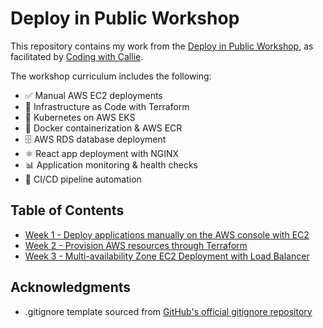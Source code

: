 # Deploy in Public Workshop
This repository contains my work from the [Deploy in Public Workshop](https://youtube.com/playlist?list=PLpHeIvwQcQN36HymKYAHofVR83hv7V9J7&si=keUvcDs68CI6qJ2q), as facilitated by [Coding with Callie](https://www.linkedin.com/company/coding-with-callie).

The workshop curriculum includes the following:

- ✅ Manual AWS EC2 deployments
- 🔄 Infrastructure as Code with Terraform
- 🎯 Kubernetes on AWS EKS
- 🐳 Docker containerization & AWS ECR
- 🗄️ AWS RDS database deployment
- ⚛️ React app deployment with NGINX
- 📊 Application monitoring & health checks
- 🔁 CI/CD pipeline automation

## Table of Contents
- [Week 1 - Deploy applications manually on the AWS console with EC2](/Week_1/)
- [Week 2 - Provision AWS resources through Terraform](/Week_2/)
- [Week 3 - Multi-availability Zone EC2 Deployment with Load Balancer](/Week_3/)

## Acknowledgments
- .gitignore template sourced from [GitHub's official gitignore repository](https://github.com/github/gitignore/blob/main/Terraform.gitignore)